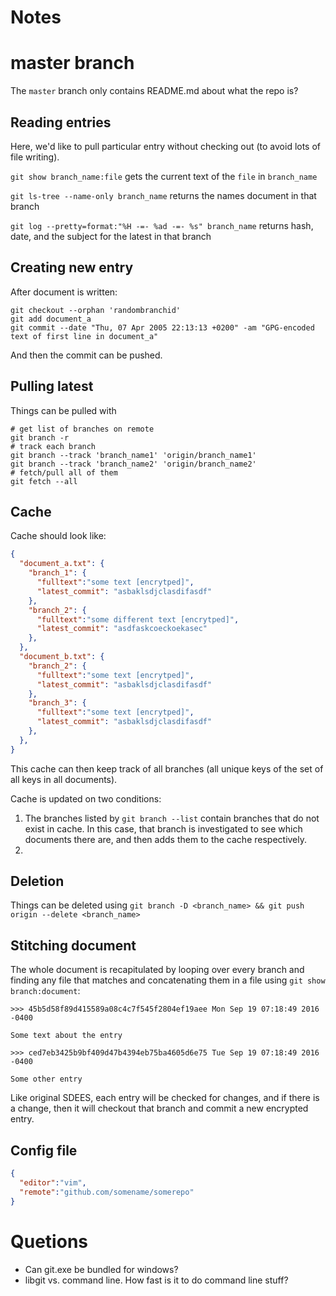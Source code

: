 
# Notes

# master branch

The `master` branch only contains README.md about what the repo is?

## Reading entries

Here, we'd like to pull particular entry without checking out (to avoid lots of file writing).

`git show branch_name:file` gets the current text of the `file` in `branch_name`

`git ls-tree --name-only branch_name` returns the names document in that branch

`git log --pretty=format:"%H -=- %ad -=- %s" branch_name` returns hash, date, and the subject for the latest in that branch


## Creating new entry

After document is written:

```
git checkout --orphan 'randombranchid'
git add document_a
git commit --date "Thu, 07 Apr 2005 22:13:13 +0200" -am "GPG-encoded text of first line in document_a"
```

And then the commit can be pushed.

## Pulling latest

Things can be pulled with
```
# get list of branches on remote
git branch -r  
# track each branch
git branch --track 'branch_name1' 'origin/branch_name1'
git branch --track 'branch_name2' 'origin/branch_name2'
# fetch/pull all of them
git fetch --all
```

## Cache

Cache should look like:

```json
{
  "document_a.txt": {
    "branch_1": {
      "fulltext":"some text [encrytped]",
      "latest_commit": "asbaklsdjclasdifasdf"
    },
    "branch_2": {
      "fulltext":"some different text [encrytped]",
      "latest_commit": "asdfaskcoeckoekasec"
    },
  },
  "document_b.txt": {
    "branch_2": {
      "fulltext":"some text [encrytped]",
      "latest_commit": "asbaklsdjclasdifasdf"
    },
    "branch_3": {
      "fulltext":"some text [encrytped]",
      "latest_commit": "asbaklsdjclasdifasdf"
    },
  },
}
```

This cache can then keep track of all branches (all unique keys of the set of all keys in all documents).

Cache is updated on two conditions:

1. The branches listed by `git branch --list` contain branches that do not exist in cache. In this case, that branch is investigated to see which documents there are, and then adds them to the cache respectively.
2.


## Deletion

Things can be deleted using `git branch -D <branch_name> && git push origin --delete <branch_name>`

## Stitching document

The whole document is recapitulated by looping over every branch and finding any file that matches and concatenating them in a file using `git show branch:document`:
```
>>> 45b5d58f89d415589a08c4c7f545f2804ef19aee Mon Sep 19 07:18:49 2016 -0400

Some text about the entry

>>> ced7eb3425b9bf409d47b4394eb75ba4605d6e75 Tue Sep 19 07:18:49 2016 -0400

Some other entry
```
Like original SDEES, each entry will be checked for changes, and if there is a change, then it will checkout that branch and commit a new encrypted entry.

## Config file

```json
{
  "editor":"vim",
  "remote":"github.com/somename/somerepo"
}
```

# Quetions
- Can git.exe be bundled for windows?
- libgit vs. command line. How fast is it to do command line stuff?

